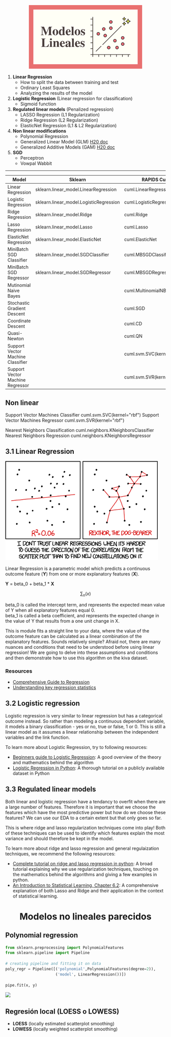 <p align="center"><img src="../img/miniaturas YT/3-Linear.png" height="200px"></p>


1. **Linear Regression**
   - How to split the data between training and test
   - Ordinary Least Squares
   - Analyzing the results of the model
2. **Logistic Regression** (Linear regression for classification)
   - Sigmoid function
3. **Regulated linear models** (Penalized regression)
   - LASSO Regression (L1 Regularization)
   - Ridge Regression (L2 Regularization)
   - ElasticNet Regression (L1 & L2 Regularization)
4. **Non linear modifications**
   - Polynomial Regression
   - Generalized Linear Model (GLM) [H20 doc](https://docs.h2o.ai/h2o/latest-stable/h2o-docs/data-science/glm.html)
   - Generalized Additive Models (GAM) [H20 doc](https://docs.h2o.ai/h2o/latest-stable/h2o-docs/data-science/gam.html)
5. **SGD**
   - Perceptron
   - Vowpal Wabbit

---



| Model                             |  Sklearn                                | RAPIDS CuML                 |
|-----------------------------------|-----------------------------------------|-----------------------------|
| Linear Regression                 | sklearn.linear_model.LinearRegression   | cuml.LinearRegression       |
| Logistic Regression               | sklearn.linear_model.LogisticRegression | cuml.LogisticRegression     |
| Ridge Regression                  | sklearn.linear_model.Ridge              | cuml.Ridge                  |
| Lasso Regression                  | sklearn.linear_model.Lasso              | cuml.Lasso                  |
| ElasticNet Regression             | sklearn.linear_model.ElasticNet         | cuml.ElasticNet             |
| MiniBatch SGD Classifier          | sklearn.linear_model.SGDClassifier      | cuml.MBSGDClassifier        |
| MiniBatch SGD Regressor           | sklearn.linear_model.SGDRegressor       | cuml.MBSGDRegressor         |
| Mutinomial Naive Bayes            |                                         | cuml.MultinomialNB          |
| Stochastic Gradient Descent       |                                         | cuml.SGD                    |
| Coordinate Descent                |                                         | cuml.CD                     |
| Quasi-Newton                      |                                         | cuml.QN                     |
| Support Vector Machine Classifier |                                         | cuml.svm.SVC(kernel="linear") |
| Support Vector Machine Regressor  |                                         | cuml.svm.SVR(kernel="linear") |



## Non linear

Support Vector Machines Classifier                                cuml.svm.SVC(kernel="rbf")
Support Vector Machines Regressor                                 cuml.svm.SVR(kernel="rbf")

Nearest Neighbors Classification                                 cuml.neighbors.KNeighborsClassifier
Nearest Neighbors Regression                                     cuml.neighbors.KNeighborsRegressor



## 3.1 Linear Regression

![](img/xkcd_meme.png)

Linear Regression is a parametric model which predicts a continuous outcome feature (**Y**) from one or more explanatory features (**X**).  

**Y** = beta_0 + beta_1 * **X**

$$
\sum_n (x)
$$

beta_0 is called the intercept term, and represents the expected mean value of Y when all explanatory features equal 0.  
beta_1 is called a beta coefficient, and represents the expected change in the value of Y that results from a one unit change in X.

This is module fits a straight line to your data, where the value of the outcome feature can be calculated as a linear combination of the explanatory features. Sounds relatively simple? Afraid not, there are many nuances and conditions that need to be understood before using linear regression! We are going to delve into these assumptions and conditions and then demonstrate how to use this algorithm on the kiva dataset.


### Resources
- [Comprehensive Guide to Regression](https://www.analyticsvidhya.com/blog/2015/08/comprehensive-guide-regression/)
- [Understanding key regression statistics](http://connor-johnson.com/2014/02/18/linear-regression-with-python/)


## 3.2 Logistic regression

Logistic regression is very similar to linear regression but has a categorical outcome instead. So rather than modeling a continuous dependent variable, it models a binary classification - yes or no, true or false, 1 or 0. This is still a linear model as it assumes a linear relationship between the independent variables and the link function.  

To learn more about Logistic Regression, try to following resources:
- [Beginners guide to Logistic Regression](https://www.analyticsvidhya.com/blog/2015/11/beginners-guide-on-logistic-regression-in-r/): A good overview of the theory and mathematics behind the algorithm
- [Logistic Regression in Python](http://blog.yhat.com/posts/logistic-regression-python-rodeo.html): A thorough tutorial on a publicly available dataset in Python


## 3.3 Regulated linear models
Both linear and logistic regression have a tendancy to overfit when there are a large number of features. Therefore it is important that we choose the features which have the most predictive power but how do we choose these features? We can use our EDA to a certain extent but that only goes so far.

This is where ridge and lasso regularization techniques come into play! Both of these techniques can be used to identify which features explain the most variance and should therefore be kept in the model.

To learn more about ridge and lasso regression and general regulaization techniques, we recommend the following resources:
- [Complete tutorial on ridge and lasso regression in python](https://www.analyticsvidhya.com/blog/2016/01/complete-tutorial-ridge-lasso-regression-python/): A broad tutorial explaining why we use regularization techniques, touching on the mathematics behind the algorithms and giving a few examples in python.
- [An Introduction to Statistical Learning, Chapter 6.2](http://www-bcf.usc.edu/%7Egareth/ISL/ISLR%20Sixth%20Printing.pdf): A comprehensive explanation of both Lasso and Ridge and their application in the context of statistical learning.


<h1 align="center">Modelos no lineales parecidos</h1>

## Polynomial regression
```python
from sklearn.preprocessing import PolynomialFeatures
from sklearn.pipeline import Pipeline

# creating pipeline and fitting it on data
poly_regr = Pipeline([('polynomial',PolynomialFeatures(degree=2)),
                      ('model', LinearRegression())])

pipe.fit(x, y)
```
![](https://cdn.analyticsvidhya.com/wp-content/uploads/2020/03/pr8.png)

## Regresión local (LOESS o LOWESS)
- **LOESS** (locally estimated scatterplot smoothing)
- **LOWESS** (locally weighted scatterplot smoothing)

![]()

